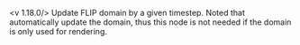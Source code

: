 <v 1.18.0/>
Update FLIP domain by a given timestep. Noted that <node flip_render> automatically update the domain, thus this node is not needed if the domain is only used for rendering.
